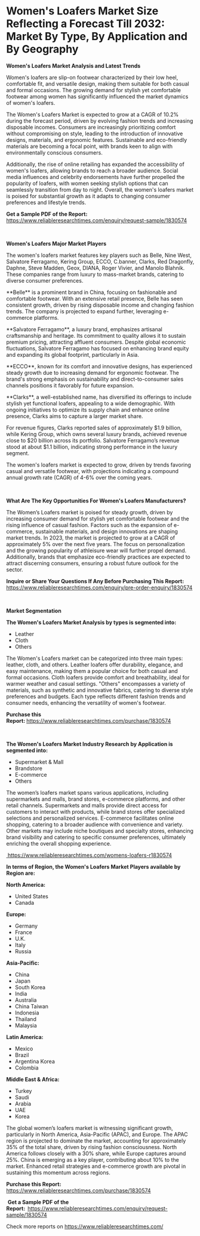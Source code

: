 <p><h1>Women's Loafers Market Size Reflecting a Forecast Till 2032: Market By Type, By Application and By Geography</h1></p><p><strong>Women's Loafers Market Analysis and Latest Trends</strong></p>
<p><p>Women's loafers are slip-on footwear characterized by their low heel, comfortable fit, and versatile design, making them suitable for both casual and formal occasions. The growing demand for stylish yet comfortable footwear among women has significantly influenced the market dynamics of women's loafers.</p><p>The Women's Loafers Market is expected to grow at a CAGR of 10.2% during the forecast period, driven by evolving fashion trends and increasing disposable incomes. Consumers are increasingly prioritizing comfort without compromising on style, leading to the introduction of innovative designs, materials, and ergonomic features. Sustainable and eco-friendly materials are becoming a focal point, with brands keen to align with environmentally conscious consumers.</p><p>Additionally, the rise of online retailing has expanded the accessibility of women's loafers, allowing brands to reach a broader audience. Social media influences and celebrity endorsements have further propelled the popularity of loafers, with women seeking stylish options that can seamlessly transition from day to night. Overall, the women's loafers market is poised for substantial growth as it adapts to changing consumer preferences and lifestyle trends.</p></p>
<p><strong>Get a Sample PDF of the Report:&nbsp;</strong> <a href="https://www.reliableresearchtimes.com/enquiry/request-sample/1830574?utm_campaign=3031&utm_medium=2&utm_source=Github&utm_content=ia&utm_term=04042025&utm_id=womens-loafers">https://www.reliableresearchtimes.com/enquiry/request-sample/1830574</a></p>
<p>&nbsp;</p>
<p><strong>Women's Loafers Major Market Players</strong></p>
<p><p>The women's loafers market features key players such as Belle, Nine West, Salvatore Ferragamo, Kering Group, ECCO, C.banner, Clarks, Red Dragonfly, Daphne, Steve Madden, Geox, DIANA, Roger Vivier, and Manolo Blahnik. These companies range from luxury to mass-market brands, catering to diverse consumer preferences.</p><p>**Belle** is a prominent brand in China, focusing on fashionable and comfortable footwear. With an extensive retail presence, Belle has seen consistent growth, driven by rising disposable income and changing fashion trends. The company is projected to expand further, leveraging e-commerce platforms.</p><p>**Salvatore Ferragamo**, a luxury brand, emphasizes artisanal craftsmanship and heritage. Its commitment to quality allows it to sustain premium pricing, attracting affluent consumers. Despite global economic fluctuations, Salvatore Ferragamo has focused on enhancing brand equity and expanding its global footprint, particularly in Asia.</p><p>**ECCO**, known for its comfort and innovative designs, has experienced steady growth due to increasing demand for ergonomic footwear. The brand's strong emphasis on sustainability and direct-to-consumer sales channels positions it favorably for future expansion.</p><p>**Clarks**, a well-established name, has diversified its offerings to include stylish yet functional loafers, appealing to a wide demographic. With ongoing initiatives to optimize its supply chain and enhance online presence, Clarks aims to capture a larger market share.</p><p>For revenue figures, Clarks reported sales of approximately $1.9 billion, while Kering Group, which owns several luxury brands, achieved revenue close to $20 billion across its portfolio. Salvatore Ferragamo’s revenue stood at about $1.1 billion, indicating strong performance in the luxury segment.</p><p>The women's loafers market is expected to grow, driven by trends favoring casual and versatile footwear, with projections indicating a compound annual growth rate (CAGR) of 4-6% over the coming years.</p></p>
<p>&nbsp;</p>
<p><strong>What Are The Key Opportunities For Women's Loafers Manufacturers?</strong></p>
<p><p>The Women’s Loafers market is poised for steady growth, driven by increasing consumer demand for stylish yet comfortable footwear and the rising influence of casual fashion. Factors such as the expansion of e-commerce, sustainable materials, and design innovations are shaping market trends. In 2023, the market is projected to grow at a CAGR of approximately 5% over the next five years. The focus on personalization and the growing popularity of athleisure wear will further propel demand. Additionally, brands that emphasize eco-friendly practices are expected to attract discerning consumers, ensuring a robust future outlook for the sector.</p></p>
<p><strong>Inquire or Share Your Questions If Any Before Purchasing This Report:</strong> <a href="https://www.reliableresearchtimes.com/enquiry/pre-order-enquiry/1830574?utm_campaign=3031&utm_medium=2&utm_source=Github&utm_content=ia&utm_term=04042025&utm_id=womens-loafers">https://www.reliableresearchtimes.com/enquiry/pre-order-enquiry/1830574</a></p>
<p>&nbsp;</p>
<p><strong>Market Segmentation</strong></p>
<p><strong>The Women's Loafers Market Analysis by types is segmented into:</strong></p>
<p><ul><li>Leather</li><li>Cloth</li><li>Others</li></ul></p>
<p><p>The Women's Loafers market can be categorized into three main types: leather, cloth, and others. Leather loafers offer durability, elegance, and easy maintenance, making them a popular choice for both casual and formal occasions. Cloth loafers provide comfort and breathability, ideal for warmer weather and casual settings. "Others" encompasses a variety of materials, such as synthetic and innovative fabrics, catering to diverse style preferences and budgets. Each type reflects different fashion trends and consumer needs, enhancing the versatility of women's footwear.</p></p>
<p><strong>Purchase this Report:&nbsp;</strong><a href="https://www.reliableresearchtimes.com/purchase/1830574?utm_campaign=3031&utm_medium=2&utm_source=Github&utm_content=ia&utm_term=04042025&utm_id=womens-loafers">https://www.reliableresearchtimes.com/purchase/1830574</a></p>
<p>&nbsp;</p>
<p><strong>The Women's Loafers Market Industry Research by Application is segmented into:</strong></p>
<p><ul><li>Supermarket & Mall</li><li>Brandstore</li><li>E-commerce</li><li>Others</li></ul></p>
<p><p>The women’s loafers market spans various applications, including supermarkets and malls, brand stores, e-commerce platforms, and other retail channels. Supermarkets and malls provide direct access for customers to interact with products, while brand stores offer specialized selections and personalized services. E-commerce facilitates online shopping, catering to a broader audience with convenience and variety. Other markets may include niche boutiques and specialty stores, enhancing brand visibility and catering to specific consumer preferences, ultimately enriching the overall shopping experience.</p></p>
<p><a href="https://www.reliableresearchtimes.com/womens-loafers-r1830574?utm_campaign=3031&utm_medium=2&utm_source=Github&utm_content=ia&utm_term=04042025&utm_id=womens-loafers">&nbsp;https://www.reliableresearchtimes.com/womens-loafers-r1830574</a></p>
<p><strong>In terms of Region, the Women's Loafers Market Players available by Region are:</strong></p>
<p>
    <p> <strong> North America: </strong>
        <ul>
            <li>United States</li>
            <li>Canada</li>
        </ul>
        </p> 
    <p> <strong> Europe: </strong>
        <ul>
            <li>Germany</li>
            <li>France</li>
            <li>U.K.</li>
            <li>Italy</li>
            <li>Russia</li>
        </ul>
        </p> 
    <p> <strong> Asia-Pacific: </strong>
        <ul>
            <li>China</li>
            <li>Japan</li>
            <li>South Korea</li>
            <li>India</li>
            <li>Australia</li>
            <li>China Taiwan</li>
            <li>Indonesia</li>
            <li>Thailand</li>
            <li>Malaysia</li>
        </ul>
        </p> 
    <p> <strong> Latin America: </strong>
        <ul>
            <li>Mexico</li>
            <li>Brazil</li>
            <li>Argentina Korea</li>
            <li>Colombia</li>
        </ul>
        </p> 
    <p> <strong> Middle East & Africa: </strong>
        <ul>
            <li>Turkey</li>
            <li>Saudi</li>
            <li>Arabia</li>
            <li>UAE</li>
            <li>Korea</li>
        </ul>
    </p>
    </p>
<p><p>The global women’s loafers market is witnessing significant growth, particularly in North America, Asia-Pacific (APAC), and Europe. The APAC region is projected to dominate the market, accounting for approximately 35% of the total share, driven by rising fashion consciousness. North America follows closely with a 30% share, while Europe captures around 25%. China is emerging as a key player, contributing about 10% to the market. Enhanced retail strategies and e-commerce growth are pivotal in sustaining this momentum across regions.</p></p>
<p><strong>Purchase this Report: </strong><a href="https://www.reliableresearchtimes.com/purchase/1830574?utm_campaign=3031&utm_medium=2&utm_source=Github&utm_content=ia&utm_term=04042025&utm_id=womens-loafers">https://www.reliableresearchtimes.com/purchase/1830574</a></p>
<p>&nbsp;<strong>Get a Sample PDF of the Report:&nbsp;&nbsp;</strong><a href="https://www.reliableresearchtimes.com/enquiry/request-sample/1830574?utm_campaign=3031&utm_medium=2&utm_source=Github&utm_content=ia&utm_term=04042025&utm_id=womens-loafers">https://www.reliableresearchtimes.com/enquiry/request-sample/1830574</a></p>
<p><strong></strong></p>
<p>Check more reports on <a href="https://www.reliableresearchtimes.com/?utm_campaign=3031&utm_medium=2&utm_source=Github&utm_content=ia&utm_term=04042025&utm_id=womens-loafers">https://www.reliableresearchtimes.com/</a></p>